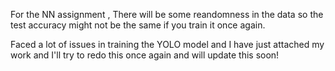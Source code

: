 For the NN assignment , There will be some reandomness in the data so the test accuracy might not be the same if you train it once again.

Faced a lot of issues in training the YOLO model and I have just attached my work and I'll try to redo this once again and will update this soon!
